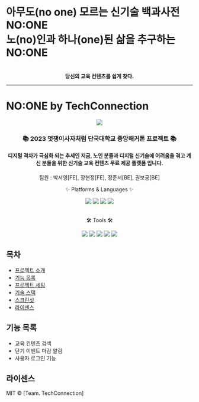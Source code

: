 # 아무도(no one) 모르는 신기술 백과사전 NO:ONE <br /> 노(no)인과 하나(one)된 삶을 추구하는 NO:ONE

<div align="center">
  <br>
  <strong>당신의 교육 컨텐츠를 쉽게 찾다.</strong>
</div>

---
# NO:ONE by TechConnection
<div align=center>
	<img src="https://capsule-render.vercel.app/api?type=waving&color=auto&height=200&section=header&text=NO:ONE%20Project&fontSize=90" />	
</div>
<div align=center>
	<h3>📚 2023 멋쟁이사자처럼 단국대학교 중앙해커톤 프로젝트 📚</h3>
  <h4>디지털 격차가 극심화 되는 추세인 지금, 노인 분들과 디지털 신기술에 어려움을 겪고 계신 분들을 위한
신기술 교육 컨텐츠 무료 제공 플랫폼 입니다. 
</h4>
  <p>팀원 : 박서영[FE], 장현정[FE], 정준서[BE], 권보궁[BE]</p>
	<p>✨ Platforms & Languages ✨</p>
  
</div>
<div align="center">
	<img src="https://img.shields.io/badge/CloudType-181717?style=flat&logo=GitHub&logoColor=white" />
	<img src="https://img.shields.io/badge/JavaScript-F7DF1E?style=flat&logo=JavaScript&logoColor=white" />
	<img src="https://img.shields.io/badge/Spring-6DB33F?style=flat&logo=Spring&logoColor=white" />
	<img src="https://img.shields.io/badge/MySQL-4479A1?style=flat&logo=MySQL&logoColor=white" />
</div>
<br>
<div align=center>
	<p>🛠 Tools 🛠</p>
</div>
<div align=center>
	<img src="https://img.shields.io/badge/SpringBoot-2C2255?style=flat&logo=SpringBoot&logoColor=white" />
	<img src="https://img.shields.io/badge/Redis-000000?style=flat&logo=intellijidea&logoColor=white" />
	<img src="https://img.shields.io/badge/AWS-F8DC75?style=flat&logo=GoogleCloud&logoColor=white" />
	<img src="https://img.shields.io/badge/GitHub-181717?style=flat&logo=GitHub&logoColor=white" />
	<img src="https://img.shields.io/badge/React-61DAFB?style=flat&logo=React&logoColor=white" />
</div>

## 목차

- [프로젝트 소개](#프로젝트-소개)
- [기능 목록](#기능-목록)
- [프로젝트 세팅](#프로젝트-세팅)
- [기술 스택](#기술-스택)
- [스크린샷](#스크린샷)
- [라이센스](#라이센스)


## 기능 목록

- 교육 컨텐츠 검색
- 단기 이벤트 마감 알림
- 사용자 로그인 기능


## 라이센스 
MIT © [Team. TechConnection]

